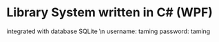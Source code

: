 # Library System written in C# (WPF)
integrated with database SQLite \n
username: taming
password: taming
